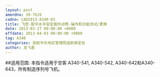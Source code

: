 ```yaml
---
layout: post
amendno: 39-7616
cadno: CAD2013-A340-03
title: 飞控-配平水平安定面作动筒-操作和功能测试/更换
date: 2013-03-27 00:00:00 +0800
effdate: 2013-04-03 00:00:00 +0800
tag: A340
categories: 民航华东地区管理局适航审定处
author: 龙飞君
---
```


##适用范围:
本指令适用于空客 A340-541, A340-542, A340-642和A340-643，所有制造序列号飞机。

